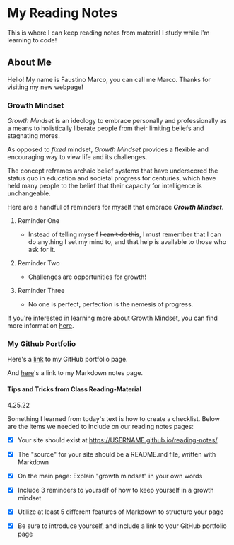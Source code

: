 # My Reading Notes

This is where I can keep reading notes from material I study while I'm learning to code!

## About Me
Hello! My name is Faustino Marco, you can call me Marco. Thanks for visiting my new webpage!

### Growth Mindset

*Growth Mindset* is an ideology to embrace personally and professionally as a means to holistically liberate people from their limiting beliefs and stagnating mores.

As opposed to *fixed* mindset, *Growth Mindset* provides a flexible and encouraging way to view life and its challenges. 

The concept reframes archaic belief systems that have underscored the status quo in education and societal progress for centuries, which have held many people to the belief that their capacity for intelligence is unchangeable.

Here are a handful of reminders for myself that embrace ***Growth Mindset***.

1. Reminder One

   - Instead of telling myself ~~I can't do this~~, I must remember that I can do anything I set my mind to, and that help is available to those who ask for it.

2. Reminder Two

   - Challenges are opportunities for growth!

3. Reminder Three

   - No one is perfect, perfection is the nemesis of progress.

If you're interested in learning more about Growth Mindset, you can find more information [here](https://www.atlassian.com/blog/inside-atlassian/growth-mindset).

### My Github Portfolio

Here's a [link](https://github.com/faustino-marco) to my GitHub portfolio page.

And [here](Markdown.md)'s a link to my Markdown notes page.

#### Tips and Tricks from Class Reading-Material


4.25.22

Something I learned from today's text is how to create a checklist. Below are the items we needed to include on our reading notes pages:

- [x]    Your site should exist at https://USERNAME.github.io/reading-notes/
- [x]    The "source" for your site should be a README.md file, written with Markdown
- [x]    On the main page: Explain "growth mindset" in your own words
- [x]    Include 3 reminders to yourself of how to keep yourself in a growth mindset
- [x]    Utilize at least 5 different features of Markdown to structure your page
- [x]    Be sure to introduce yourself, and include a link to your GitHub portfolio page










